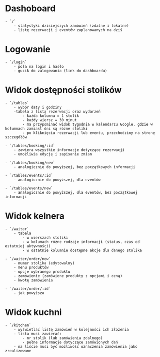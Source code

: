 # Dashoboard
    - `/`
        - statystyki dzisiejszych zamówień (zdalne i lokalne)
        - listę rezerwacji i eventów zaplanowanych na dziś
# Logowanie

    - `/login`
        - pola na login i hasło
        - guzik do zalogowania (link do dashboardu)

# Widok dostępności stolików

    - `/tables`
        - wybór daty i godziny
        -tabela z listą rezerwacji oraz wydarzeń
            - każda kolumna = 1 stolik
            - każdy wiersz = 30 minut
            - ma przypominać widok tygodnia w kalendarzu Google, gdzie w kolumnach zamiast dni są różne stoliki
            - po kliknięciu rezerwacji lub eventu, przechodzimy na stronę szczegółów

    - `/tables/booking/:id`
        - zawiera wszystkie informacje dotyczące rezerwacji
        - umożliwia edycję i zapisanie zmian

    - `/tables/booking/new`
        - analogicznie do powyższej, bez początkowych informacji

    - `/tables/events/:id`
        - analogicznie do powyższej, dla eventów

    - `/tables/events/new`
        - analogicznie do powyższej, dla eventów, bez początkowej informacji

# Widok kelnera

    - `/waiter`
        - tabela 
            - w wierszach stoliki
            - w kolumach różne rodzaje informacji (status, czas od ostatniej aktywności)
            - w ostatnie kolumnie dostępne akcje dla danego stolika

    - `/waiter/order/new`
        - numer stolika (edytowalny)
        - menu produktów 
        - opcje wybranego produktu
        - zamówienie (zamówione produkty z opcjami i ceną)
        - kwotę zamówienia

    - `/waiter/order/:id`
        - jak powyższa

# Widok kuchni

    - `/kitchen`
        - wyświetlać listę zamówień w kolejności ich złożenia
        - lista musi zawierać:
            - nr stolik (lub zamówienia zdalnego)
            - pełne informacje dotyczące zamówionych dań
        - na liście musi być możliwość oznaczenia zamówienia jako zrealizowane
